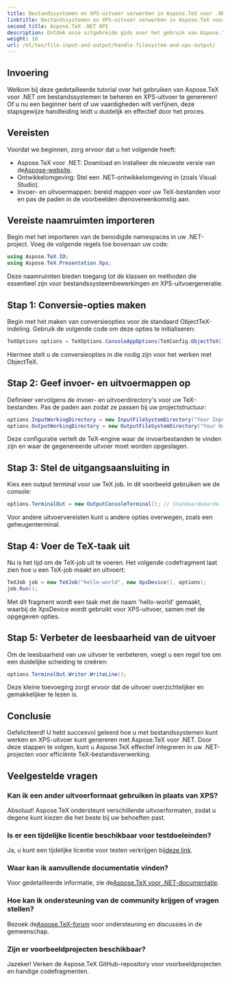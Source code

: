 ```yaml
---
title: Bestandssystemen en XPS-uitvoer verwerken in Aspose.TeX voor .NET
linktitle: Bestandssystemen en XPS-uitvoer verwerken in Aspose.TeX voor .NET
second_title: Aspose.TeX .NET API
description: Ontdek onze uitgebreide gids over het gebruik van Aspose.TeX voor .NET om bestandssystemen te verwerken en XPS-uitvoer te genereren. Deze stapsgewijze tutorial behandelt alles van het instellen van uw omgeving tot het uitvoeren van een TeX-taak.
weight: 10
url: /nl/tex/file-input-and-output/handle-filesystem-and-xps-output/
---
```

## Invoering

Welkom bij deze gedetailleerde tutorial over het gebruiken van Aspose.TeX voor .NET om bestandssystemen te beheren en XPS-uitvoer te genereren! Of u nu een beginner bent of uw vaardigheden wilt verfijnen, deze stapsgewijze handleiding leidt u duidelijk en effectief door het proces.

## Vereisten

Voordat we beginnen, zorg ervoor dat u het volgende heeft:

-  Aspose.TeX voor .NET: Download en installeer de nieuwste versie van de[Aspose-website](https://releases.aspose.com/tex/net/).
- Ontwikkelomgeving: Stel een .NET-ontwikkelomgeving in (zoals Visual Studio).
- Invoer- en uitvoermappen: bereid mappen voor uw TeX-bestanden voor en pas de paden in de voorbeelden dienovereenkomstig aan.

## Vereiste naamruimten importeren

Begin met het importeren van de benodigde namespaces in uw .NET-project. Voeg de volgende regels toe bovenaan uw code:

```csharp
using Aspose.TeX.IO;
using Aspose.TeX.Presentation.Xps;
```

Deze naamruimten bieden toegang tot de klassen en methoden die essentieel zijn voor bestandssysteembewerkingen en XPS-uitvoergeneratie.

## Stap 1: Conversie-opties maken

Begin met het maken van conversieopties voor de standaard ObjectTeX-indeling. Gebruik de volgende code om deze opties te initialiseren:

```csharp
TeXOptions options = TeXOptions.ConsoleAppOptions(TeXConfig.ObjectTeX());
```

Hiermee stelt u de conversieopties in die nodig zijn voor het werken met ObjectTeX.

## Stap 2: Geef invoer- en uitvoermappen op

Definieer vervolgens de invoer- en uitvoerdirectory's voor uw TeX-bestanden. Pas de paden aan zodat ze passen bij uw projectstructuur:

```csharp
options.InputWorkingDirectory = new InputFileSystemDirectory("Your Input Directory");
options.OutputWorkingDirectory = new OutputFileSystemDirectory("Your Output Directory");
```

Deze configuratie vertelt de TeX-engine waar de invoerbestanden te vinden zijn en waar de gegenereerde uitvoer moet worden opgeslagen.

## Stap 3: Stel de uitgangsaansluiting in

Kies een output terminal voor uw TeX job. In dit voorbeeld gebruiken we de console:

```csharp
options.TerminalOut = new OutputConsoleTerminal(); // Standaardwaarde. Willekeurige toewijzing.
```

Voor andere uitvoervereisten kunt u andere opties overwegen, zoals een geheugenterminal.

## Stap 4: Voer de TeX-taak uit

Nu is het tijd om de TeX-job uit te voeren. Het volgende codefragment laat zien hoe u een TeX-job maakt en uitvoert:

```csharp
TeXJob job = new TeXJob("hello-world", new XpsDevice(), options);
job.Run();
```

Met dit fragment wordt een taak met de naam 'hello-world' gemaakt, waarbij de XpsDevice wordt gebruikt voor XPS-uitvoer, samen met de opgegeven opties.

## Stap 5: Verbeter de leesbaarheid van de uitvoer

Om de leesbaarheid van uw uitvoer te verbeteren, voegt u een regel toe om een duidelijke scheiding te creëren:

```csharp
options.TerminalOut.Writer.WriteLine();
```

Deze kleine toevoeging zorgt ervoor dat de uitvoer overzichtelijker en gemakkelijker te lezen is.

## Conclusie

Gefeliciteerd! U hebt succesvol geleerd hoe u met bestandssystemen kunt werken en XPS-uitvoer kunt genereren met Aspose.TeX voor .NET. Door deze stappen te volgen, kunt u Aspose.TeX effectief integreren in uw .NET-projecten voor efficiënte TeX-bestandsverwerking.

## Veelgestelde vragen

### Kan ik een ander uitvoerformaat gebruiken in plaats van XPS?

Absoluut! Aspose.TeX ondersteunt verschillende uitvoerformaten, zodat u degene kunt kiezen die het beste bij uw behoeften past.

### Is er een tijdelijke licentie beschikbaar voor testdoeleinden?

 Ja, u kunt een tijdelijke licentie voor testen verkrijgen bij[deze link](https://purchase.conholdate.com/temporary-license/).

### Waar kan ik aanvullende documentatie vinden?

 Voor gedetailleerde informatie, zie de[Aspose.TeX voor .NET-documentatie](https://reference.aspose.com/tex/net/).

### Hoe kan ik ondersteuning van de community krijgen of vragen stellen?

 Bezoek de[Aspose.TeX-forum](https://forum.aspose.com/c/tex/47) voor ondersteuning en discussies in de gemeenschap.

### Zijn er voorbeeldprojecten beschikbaar?

Jazeker! Verken de Aspose.TeX GitHub-repository voor voorbeeldprojecten en handige codefragmenten.
